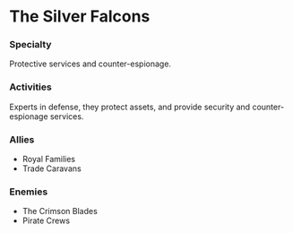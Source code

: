 # The Silver Falcons

### Specialty
Protective services and counter-espionage.

### Activities
Experts in defense, they protect assets, and provide security and counter-espionage services.

### Allies
- Royal Families
- Trade Caravans

### Enemies
- The Crimson Blades
- Pirate Crews